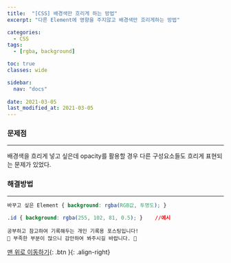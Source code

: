 ```yaml
---
title:  "[CSS] 배경색만 흐리게 하는 방법"
excerpt: "다른 Element에 영향을 주지않고 배경색만 흐리게하는 방법"

categories:
  - CSS
tags:
  - [rgba, background]

toc: true
classes: wide

sidebar:
  nav: "docs"
 
date: 2021-03-05
last_modified_at: 2021-03-05
---
```

### 문제점
---
배경색을 흐리게 넣고 싶은데 opacity를 활용할 경우 다른 구성요소들도 흐리게 표현되는 문제가 있었다.

### 해결방법
---

```css
바꾸고 싶은 Element { background: rgba(RGB값, 투명도); }

.id { background: rgba(255, 102, 81, 0.5); }    //예시
```

```
공부하고 참고하여 기록해두는 개인 기록용 포스팅입니다!
🤔 부족한 부분이 많으니 감안하여 봐주시길 바랍니다. 🤔
```

[맨 위로 이동하기](#){: .btn }{: .align-right}
